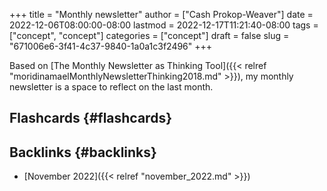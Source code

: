 +++
title = "Monthly newsletter"
author = ["Cash Prokop-Weaver"]
date = 2022-12-06T08:00:00-08:00
lastmod = 2022-12-17T11:21:40-08:00
tags = ["concept", "concept"]
categories = ["concept"]
draft = false
slug = "671006e6-3f41-4c37-9840-1a0a1c3f2496"
+++

Based on [The Monthly Newsletter as Thinking Tool]({{< relref "moridinamaelMonthlyNewsletterThinking2018.md" >}}), my monthly newsletter is a space to reflect on the last month.


## Flashcards {#flashcards}


## Backlinks {#backlinks}

-   [November 2022]({{< relref "november_2022.md" >}})
